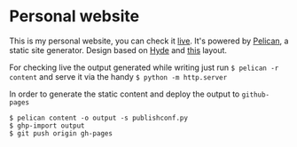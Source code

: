 # Personal website

This is my personal website, you can check it [live](http://juanriaza.com). It's powered by [Pelican](http://getpelican.com), a static site generator. Design based on [Hyde](http://hyde.getpoole.com/) and [this](https://github.com/jvanz/pelican-hyde) layout.

For checking live the output generated while writing just run `$ pelican -r content` and serve it via the handy `$ python -m http.server`


In order to generate the static content and deploy the output to `github-pages`

```
$ pelican content -o output -s publishconf.py
$ ghp-import output
$ git push origin gh-pages
```
